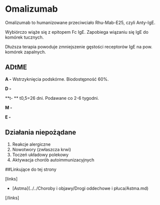 # Omalizumab

Omalizumab to humanizowane przeciwciało Rhu-Mab-E25, czyli Anty-IgE.

Wybiórczo wiąże się z epitopem Fc IgE. Zapobiega wiązaniu się IgE do komórek tucznych.

Dłuższa terapia powoduje zmniejszenie gęstości receptorów IgE na pow. komórek zapalnych.



## ADtME

**A -**  Wstrzyknięcia podskórne. Biodostępność 60%.

**D -**

**t- ** t0,5=26 dni. Podawane co 2-6 tygodni.

**M -**

**E -**



## Działania niepożądane

1. Reakcje alergiczne
2. Nowotwory (zwłaszcza krwi)
3. Toczeń układowy polekowy
4. Aktywacja chorób autoimmunizacyjnych



##Linkujące do tej strony

[links]

- [Astma](../../Choroby i objawy/Drogi oddechowe i płuca/Astma.md)


[/links]











